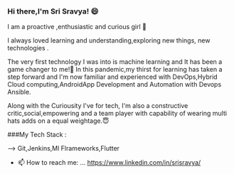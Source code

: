 ### Hi there,I'm Sri Sravya! 😄

<!--
**SriSravyaN/SriSravyaN** is a ✨ _special_ ✨ repository because its `README.md` (this file) appears on your GitHub profile.

###About me 
-->I am a proactive ,enthusiastic and curious girl 🌸
I always loved learning and understanding,exploring new things, new technologies .

The very first technology I was into is machine learning and
It has been a game changer to me!🌝
In this pandemic,my thirst for learning has taken a step forward and
I'm now familiar and experienced with DevOps,Hybrid Cloud computing,AndroidApp Development and Automation with Devops Ansible.


Along with the Curiousity I've for tech, I'm also a constructive critic,social,empowering and a team player with capability of wearing multi hats adds on a equal weightage.😇

###My Tech Stack :

--> Git,Jenkins,Ml Flrameworks,Flutter



- 📫 How to reach me: ...
https://www.linkedin.com/in/srisravya/


